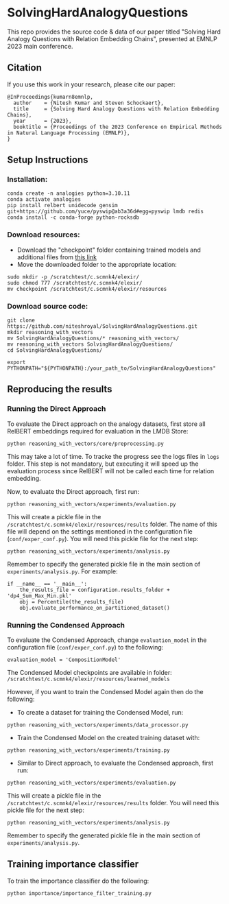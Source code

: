 # SolvingHardAnalogyQuestions

This repo provides the source code & data of our paper titled "Solving Hard Analogy Questions with Relation Embedding Chains", presented at EMNLP 2023 main conference.

## Citation
If you use this work in your research, please cite our paper:

```
@InProceedings{kumarn8emnlp,
  author    = {Nitesh Kumar and Steven Schockaert},
  title     = {Solving Hard Analogy Questions with Relation Embedding Chains},
  year      = {2023},
  booktitle = {Proceedings of the 2023 Conference on Empirical Methods in Natural Language Processing (EMNLP)},
}
```

## Setup Instructions

### Installation:

```commandline
conda create -n analogies python=3.10.11
conda activate analogies
pip install relbert unidecode gensim git+https://github.com/yuce/pyswip@ab3a36d#egg=pyswip lmdb redis
conda install -c conda-forge python-rocksdb
```

### Download resources:
*  Download the "checkpoint" folder containing trained models and additional files from [this link](https://cf-my.sharepoint.com/:f:/g/personal/kumarn8_cardiff_ac_uk/EqnafbhDt-pMpnroAM_H4GYBfOp6eGCzis_riCFrc1ZyXA?e=6lGWi7)
*  Move the downloaded folder to the appropriate location:

```commandline
sudo mkdir -p /scratchtest/c.scmnk4/elexir/
sudo chmod 777 /scratchtest/c.scmnk4/elexir/
mv checkpoint /scratchtest/c.scmnk4/elexir/resources
```

### Download source code:
```commandline
git clone https://github.com/niteshroyal/SolvingHardAnalogyQuestions.git
mkdir reasoning_with_vectors
mv SolvingHardAnalogyQuestions/* reasoning_with_vectors/
mv reasoning_with_vectors SolvingHardAnalogyQuestions/
cd SolvingHardAnalogyQuestions/

export PYTHONPATH="${PYTHONPATH}:/your_path_to/SolvingHardAnalogyQuestions"
```

## Reproducing the results

### Running the Direct Approach

To evaluate the Direct approach on the analogy datasets, first store all RelBERT embeddings required for evaluation in the LMDB Store:
```commandline
python reasoning_with_vectors/core/preprocessing.py
```

This may take a lot of time. To tracke the progress see the logs files in `logs` folder. This step is not mandatory, but executing it will speed up the evaluation process since RelBERT will not be called each time for relation embedding.

Now, to evaluate the Direct approach, first run:

```commandline
python reasoning_with_vectors/experiments/evaluation.py
```

This will create a pickle file in the `/scratchtest/c.scmnk4/elexir/resources/results` folder. The name of this file will depend on the settings mentioned in the configuration file (`conf/exper_conf.py`). You will need this pickle file for the next step:

```commandline
python reasoning_with_vectors/experiments/analysis.py
```

Remember to specify the generated pickle file in the main section of `experiments/analysis.py`. For example:

```
if __name__ == '__main__':
    the_results_file = configuration.results_folder + 'dp4_Sum_Max_Min.pkl'
    obj = Percentile(the_results_file)
    obj.evaluate_performance_on_partitioned_dataset()
```

### Running the Condensed Approach

To evaluate the Condensed Approach, change `evaluation_model` in the configuration file (`conf/exper_conf.py`) to the following:

```commandline
evaluation_model = 'CompositionModel'
```

The Condensed Model checkpoints are available in folder: `/scratchtest/c.scmnk4/elexir/resources/learned_models`


However, if you want to train the Condensed Model again then do the following: 

* To create a dataset for training the Condensed Model, run:

```commandline
python reasoning_with_vectors/experiments/data_processor.py
```

* Train the Condensed Model on the created training dataset with:

```commandline
python reasoning_with_vectors/experiments/training.py
```

* Similar to Direct approach, to evaluate the Condensed approach, first run: 

```commandline
python reasoning_with_vectors/experiments/evaluation.py
```

This will create a pickle file in the `/scratchtest/c.scmnk4/elexir/resources/results` folder. You will need this pickle file for the next step:

```commandline
python reasoning_with_vectors/experiments/analysis.py
```

Remember to specify the generated pickle file in the main section of `experiments/analysis.py`.

## Training importance classifier

To train the importance classifier do the following:

```commandline
python importance/importance_filter_training.py
```


